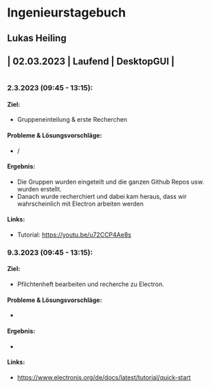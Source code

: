 # Ingenieurstagebuch
## Lukas Heiling
## | 02.03.2023 | Laufend | DesktopGUI |
#

### 2.3.2023 (09:45 - 13:15): 

#### Ziel: 
* Gruppeneinteilung & erste Recherchen 

#### Probleme & Lösungsvorschläge:  
* /

#### Ergebnis: 
* Die Gruppen wurden eingeteilt und die ganzen Github Repos usw. wurden erstellt.
* Danach wurde recherchiert und dabei kam heraus, dass wir wahrscheinlich mit     Electron arbeiten werden

#### Links: 
* Tutorial: https://youtu.be/u72CCP4Ae8s


### 9.3.2023 (09:45 - 13:15): 

#### Ziel: 
*  Pfilchtenheft bearbeiten und recherche zu Electron. 

#### Probleme & Lösungsvorschläge:  
* 

#### Ergebnis: 
* 

#### Links: 
* https://www.electronjs.org/de/docs/latest/tutorial/quick-start